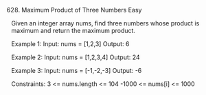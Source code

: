 628. Maximum Product of Three Numbers
Easy

Given an integer array nums, find three numbers whose product is maximum and return the maximum product.

Example 1:
Input: nums = [1,2,3]
Output: 6

Example 2:
Input: nums = [1,2,3,4]
Output: 24

Example 3:
Input: nums = [-1,-2,-3]
Output: -6
 
Constraints:
3 <= nums.length <= 104
-1000 <= nums[i] <= 1000
